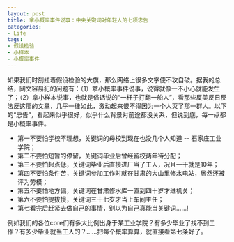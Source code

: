 ```yaml
---
layout: post
title: 拿小概率事件说事：中央关键词对年轻人的七项忠告
categories:
- Life
tags:
- 假设检验
- 小样本
- 小概率事件
---
```


如果我们时刻扛着假设检验的大旗，那么网络上很多文字便不攻自破。据我的总结，网文容易犯的问题有：（1）拿小概率事件说事，说得就像一不小心就能发生了；（2）拿小样本说事，也就是俗话说的“一杆子打翻一船人”，看那些反美反日反法反这那的文章，几乎一律如此，激动起来恨不得因为一个人灭了那一群人。以下的“忠告”，看起来似乎很好，似乎什么背景对前途都没关系，但说到底，每一点都是小概率事件。


- 第一不要怕学校不理想，关键词的母校到现在也没几个人知道 -- 石家庄工业学院；
- 第二不要怕短暂的停留，关键词毕业后曾经留校两年待分配；
- 第三不要怕起点低，关键词毕业后直接进厂当了工人，况且一干就是10年；
- 第四不要怕条件苦，关键词参加工作时就在甘肃的大山里修水电站，居然还被评为劳模；
- 第五不要怕地方偏，关键词在甘肃修水库一直到四十岁才进机关；
- 第六不要怕提拔慢，关键词三十七岁才当上车间主任；
- 第七看完后赶紧去做自己的事情，别以为自己真能当关键词……!

例如我们的各位core们有多大比例出身于某工业学院？有多少毕业了找不到工作？有多少毕业就当工人的？……把每个概率算算，就直接看第七条好了。

